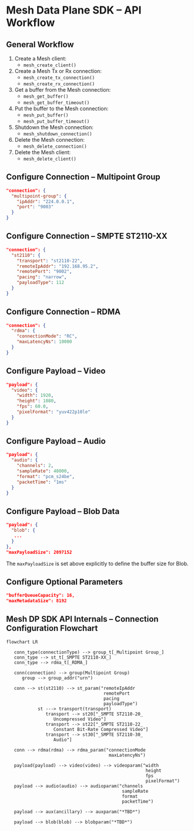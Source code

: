 # Mesh Data Plane SDK – API Workflow
## General Workflow
1. Create a Mesh client:
   * `mesh_create_client()`
1. Create a Mesh Tx or Rx connection:
   * `mesh_create_tx_connection()`
   * `mesh_create_rx_connection()`
1. Get a buffer from the Mesh connection:
   * `mesh_get_buffer()`
   * `mesh_get_buffer_timeout()`
1. Put the buffer to the Mesh connection:
   * `mesh_put_buffer()`
   * `mesh_put_buffer_timeout()`
1. Shutdown the Mesh connection:
   * `mesh_shutdown_connection()`
1. Delete the Mesh connection:
   * `mesh_delete_connection()`
1. Delete the Mesh client:
   * `mesh_delete_client()`

## Configure Connection – Multipoint Group
```json
"connection": {
  "multipoint-group": {
    "ipAddr": "224.0.0.1",
    "port": "9003"
  }
}
```

## Configure Connection – SMPTE ST2110-XX
```json
"connection": {
  "st2110": {
    "transport": "st2110-22",
    "remoteIpAddr": "192.168.95.2",
    "remotePort": "9002",
    "pacing": "narrow",
    "payloadType": 112
  }
}
```

## Configure Connection – RDMA
```json
"connection": {
  "rdma": {
    "connectionMode": "RC",
    "maxLatencyNs": 10000
  }
}
```

## Configure Payload – Video
```json
"payload": {
  "video": {
    "width": 1920,
    "height": 1080,
    "fps": 60.0,
    "pixelFormat": "yuv422p10le"
  }
}
```

## Configure Payload – Audio
```json
"payload": {
  "audio": {
    "channels": 2,
    "sampleRate": 48000,
    "format": "pcm_s24be",
    "packetTime": "1ms"
  }
}
```

## Configure Payload – Blob Data
```json
"payload": {
  "blob": {
   ...
  }   
},
"maxPayloadSize": 2097152
```
The `maxPayloadSize` is set above explicitly to define the buffer size for Blob.

## Configure Optional Parameters
```json
"bufferQueueCapacity": 16,
"maxMetadataSize": 8192
```

## Mesh DP SDK API Internals – Connection Configuration Flowchart

```mermaid
flowchart LR

   conn_type(connectionType) --> group_t[_Multipoint Group_]
   conn_type --> st_t[_SMPTE ST2110-XX_]
   conn_type --> rdma_t[_RDMA_]

   conn(connection) --> group(Multipoint Group)
      group --> group_addr("urn")

   conn --> st(st2110) --> st_param("remoteIpAddr
                                     remotePort
                                     pacing
                                     payloadType")
            st ---> transport(transport)
               transport --> st20["_SMPTE ST2110-20_ 
                  Uncompressed Video"]
               transport --> st22["_SMPTE ST2110-22_
                  Constant Bit-Rate Compressed Video"]
               transport --> st30["_SMPTE ST2110-30_
                  Audio"]

   conn --> rdma(rdma) --> rdma_param("connectionMode
                                       maxLatencyNs")

   payload(payload) --> video(video) --> videoparam("width
                                                     height
                                                     fps
                                                     pixelFormat")
   payload --> audio(audio) --> audioparam("channels
                                            sampleRate
                                            format
                                            packetTime")

   payload --> aux(ancillary) --> auxparam("*TBD*")

   payload --> blob(blob) --> blobparam("*TBD*")
```
